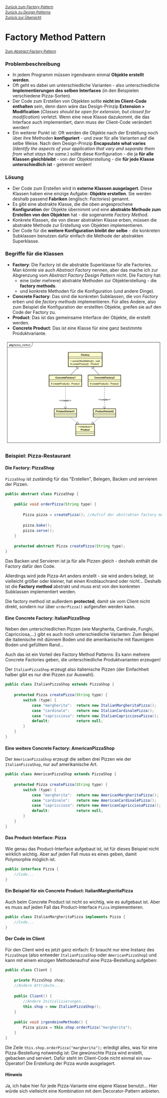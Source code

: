 [<small>Zurück zum *Factory Pattern*</small>](../)  
[<small>Zurück zu *Design Patterns*</small>](../../)  
[<small>Zurück zur Übersicht</small>](../../../README.md)

# Factory Method Pattern

[<small>Zum *Abstract Factory Pattern*</small>](../abstract-factory/)

### Problembeschreibung

- In jedem Programm müssen irgendwann einmal **Objekte erstellt werden**.
- Oft geht es dabei um unterschiedliche Varianten - also unterschiedliche **Implementierungen des selben Interfaces** (in den Beispielen verschiedene Pizza-Sorten).
- Der Code zum Erstellen von Objekten sollte **nicht im Client-Code enthalten** sein, denn dann wäre das Design-Prinzip **Extension > Modification** (*Classes should be open for extension, but closed for modification*) verletzt. Wenn eine neue Klasse dazukommt, die das Interface auch implementiert, dann muss der Client-Code verändert werden!
- Ein weiterer Punkt ist: Oft werden die Objekte nach der Erstellung noch über ihre Methoden **konfiguriert** - und zwar für alle Varianten auf die selbe Weise. Nach dem Design-Prinzip **Encapsulate what varies** (*Identify the aspects of your application that vary and separate them from what stays the same.*) sollte diese Konfiguration - die ja **für alle Klassen gleichbleibt** - von der Objekterstellung - die **für jede Klasse unterschiedlich ist** - getrennt werden!



### Lösung

- Der Code zum Erstellen wird in **externe Klassen ausgelagert**. Diese Klassen haben eine einzige Aufgabe: **Objekte erstellen**. Sie werden deshalb passend **Fabriken** (englisch: *Factories*) genannt.
- Es gibt eine abstrakte Klasse, die die oben angesprochene **Konfiguration** der Objekte übernimmt und eine **abstrakte Methode zum Erstellen von den Objekten** hat - die sogenannte *Factory Method*.
- Konkrete Klassen, die von dieser abstrakten Klasse erben, müssen die abstrakte Methode zur Erstellung von Objekten implementieren.
- Der Code für die **weitere Konfiguration bleibt der selbe** - die konkreten Subklassen benutzen dafür einfach die Methode der abstrakten Superklasse.



### Begriffe für die Klassen

- **Factory**: Die Factory ist die abstrakte Superklasse für alle Factories. Man könnte sie auch *Abstract Factory* nennen, aber das mache ich zur Abgrenzung vom *Abstract Factory Design Pattern* nicht. Die Factory hat:
  - eine (oder mehrere) abstrakte Methoden zur Objekterstellung - die **factory methods**.
  - und konkrete Methoden für die Konfiguration (und andere Dinge).
- **Concrete Factory**: Das sind die konkreten Subklassen, die von *Factory* erben und die *factory methods* implementieren. Für alles Andere, also zum Beispiel die Konfiguration der erstellten Objekte, greifen sie auf den Code der Factory zu.
- **Product**: Das ist das gemeinsame Interface der Objekte, die erstellt werden.
- **Concrete Product**: Das ist eine Klasse für eine ganz bestimmte Produktvariante.

![UML-Klassendiagramm zum Factory Method Pattern](classdiagram.svg)



### Beispiel: Pizza-Restaurant

#### Die Factory: PizzaShop

`PizzaShop` ist zuständig für das "Erstellen", Belegen, Backen und servieren der Pizzen.

``````java
public abstract class PizzaShop {
	
    public void orderPizza(String type) {
        
        Pizza pizza = createPizza(); //Aufruf der abstrakten factory method
        
        pizza.bake();
        pizza.serve();
    }
    
    protected abstract Pizza createPizza(String type);
}
``````

Das Backen und Servieren ist ja für alle Pizzen gleich - deshalb enthält die Factory dafür den Code.

Allerdings wird jede Pizza-Art anders erstellt - sie wird anders belegt, ist vielleicht größer oder kleiner, hat einen Knoblauchrand oder nicht... Deshalb ist die **Factory method** abstrakt und muss erst von den konkreten Subklassen implementiert werden.

Die factory method ist außerdem **protected**, damit sie vom Client nicht direkt, sondern nur über `orderPizza()` aufgerufen werden kann.



#### Eine Concrete Factory: ItalianPizzaShop

Neben den unterschiedlichen Pizzen (wie Margherita, Cardinale, Funghi, Capricciosa,...) gibt es auch noch unterschiedliche Varianten: Zum Beispiel die italienische mit dünnem Boden und die amerikanische mit flaumigem Boden und gefülltem Rand...

Auch das ist ein Vorteil des Factory Method Patterns: Es kann mehrere Concrete Factories geben, die unterschiedliche Produktvarianten erzeugen!

Der `ItalianPizzaShop` erzeugt also italienische Pizzen (der Einfachheit halber gibt es nur drei Pizzen zur Auswahl).

``````java
public class ItalianPizzaShop extends PizzaShop {
    
    protected Pizza createPizza(String type) {
        switch (type) {
            case "margherita":	return new ItalianMargheritaPizza();
            case "cardinale":	return new ItalianCardinalePizza();
            case "capricciosa":	return new ItalianCapricciosaPizza();
            default:			return null;
        }
    }
}
``````



#### Eine weitere Concrete Factory: AmericanPizzaShop

Der `AmericanPizzaShop` erzeugt die selben drei Pizzen wie der `ItalianPizzaShop`, nur auf amerikanische Art.

``````java
public class AmericanPizzaShop extends PizzaShop {

    protected Pizza createPizza(String type) {
        switch (type) {
            case "margherita":	return new AmericanMargheritaPizza();
            case "cardinale":	return new AmericanCardinalePizza();
            case "capricciosa":	return new AmericanCapricciosaPizza();
            default:			return null;
        }
    }
}
``````



#### Das Product-Interface: Pizza

Wie genau das Product-Interface aufgebaut ist, ist für dieses Beispiel nicht wirklich wichtig. Aber auf jeden Fall muss es eines geben, damit Polymorphie möglich ist.

``````java
public interface Pizza {
	//Code...
}
``````



#### Ein Beispiel für ein Concrete Product: ItalianMargheritaPizza

Auch beim Concrete Product ist nicht so wichtig, wie es aufgebaut ist. Aber es muss auf jeden Fall das Product-Interface `Pizza` implementieren.

``````java
public class ItalianMargheritaPizza implements Pizza {
    //Code...
}
``````



#### Der Code im Client

Für den Client wird es jetzt ganz einfach: Er braucht nur eine Instanz des `PizzaShop`s (also entweder `ItalianPizzaShop` oder `AmericanPizzaShop`) und kann mit einem einzigen Methodenaufruf eine Pizza-Bestellung aufgeben:

``````java
public class Client {
    
    private PizzaShop shop;
    //Andere Attribute...
    
    public Client() {
        //Andere Initialisierungen...
        this.shop = new ItalianPizzaShop();
    }
    
    public void irgendeineMethode() {
        Pizza pizza = this.shop.orderPizza("margherita");
    }
}
``````

Die Zeile `this.shop.orderPizza("margherita");` erledigt alles, was für eine Pizza-Bestellung notwendig ist: Die gewünschte Pizza wird erstellt, gebacken und serviert. Dafür steht im Client-Code nicht einmal ein `new`-Operator! Die Erstellung der Pizza wurde ausgelagert.



#### Hinweis

Ja, ich habe hier für jede Pizza-Variante eine eigene Klasse benutzt... Hier würde sich vielleicht eine Kombination mit dem Decorator-Pattern anbieten.